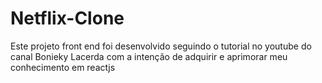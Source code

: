 # Netflix-Clone
Este projeto front end foi desenvolvido seguindo o tutorial no youtube do canal Bonieky Lacerda com a intenção de adquirir e aprimorar meu conhecimento em reactjs

